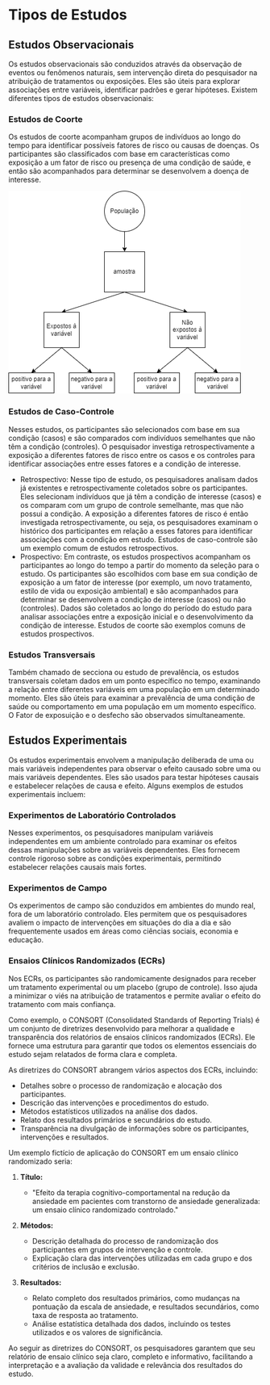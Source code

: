 # Tipos de Estudos

## Estudos Observacionais

Os estudos observacionais são conduzidos através da observação de eventos ou fenômenos naturais, sem intervenção direta do pesquisador na atribuição de tratamentos ou exposições. Eles são úteis para explorar associações entre variáveis, identificar padrões e gerar hipóteses. Existem diferentes tipos de estudos observacionais:

### Estudos de Coorte

Os estudos de coorte acompanham grupos de indivíduos ao longo do tempo para identificar possíveis fatores de risco ou causas de doenças. Os participantes são classificados com base em características como exposição a um fator de risco ou presença de uma condição de saúde, e então são acompanhados para determinar se desenvolvem a doença de interesse.

![Diagrama](img/diagram_coorte.png)

### Estudos de Caso-Controle

Nesses estudos, os participantes são selecionados com base em sua condição (casos) e são comparados com indivíduos semelhantes que não têm a condição (controles). O pesquisador investiga retrospectivamente a exposição a diferentes fatores de risco entre os casos e os controles para identificar associações entre esses fatores e a condição de interesse.

- Retrospectivo: Nesse tipo de estudo, os pesquisadores analisam dados já existentes e retrospectivamente coletados sobre os participantes. Eles selecionam indivíduos que já têm a condição de interesse (casos) e os comparam com um grupo de controle semelhante, mas que não possui a condição. A exposição a diferentes fatores de risco é então investigada retrospectivamente, ou seja, os pesquisadores examinam o histórico dos participantes em relação a esses fatores para identificar associações com a condição em estudo. Estudos de caso-controle são um exemplo comum de estudos retrospectivos.
- Prospectivo: Em contraste, os estudos prospectivos acompanham os participantes ao longo do tempo a partir do momento da seleção para o estudo. Os participantes são escolhidos com base em sua condição de exposição a um fator de interesse (por exemplo, um novo tratamento, estilo de vida ou exposição ambiental) e são acompanhados para determinar se desenvolvem a condição de interesse (casos) ou não (controles). Dados são coletados ao longo do período do estudo para analisar associações entre a exposição inicial e o desenvolvimento da condição de interesse. Estudos de coorte são exemplos comuns de estudos prospectivos.

### Estudos Transversais

Também chamado de secciona ou estudo de prevalência, os estudos transversais coletam dados em um ponto específico no tempo, examinando a relação entre diferentes variáveis em uma população em um determinado momento. Eles são úteis para examinar a prevalência de uma condição de saúde ou comportamento em uma população em um momento específico. O Fator de exposuição e o desfecho são observados simultaneamente.

## Estudos Experimentais

Os estudos experimentais envolvem a manipulação deliberada de uma ou mais variáveis independentes para observar o efeito causado sobre uma ou mais variáveis dependentes. Eles são usados para testar hipóteses causais e estabelecer relações de causa e efeito. Alguns exemplos de estudos experimentais incluem:

### Experimentos de Laboratório Controlados

Nesses experimentos, os pesquisadores manipulam variáveis independentes em um ambiente controlado para examinar os efeitos dessas manipulações sobre as variáveis dependentes. Eles fornecem controle rigoroso sobre as condições experimentais, permitindo estabelecer relações causais mais fortes.

### Experimentos de Campo

Os experimentos de campo são conduzidos em ambientes do mundo real, fora de um laboratório controlado. Eles permitem que os pesquisadores avaliem o impacto de intervenções em situações do dia a dia e são frequentemente usados em áreas como ciências sociais, economia e educação.

### Ensaios Clínicos Randomizados (ECRs)

Nos ECRs, os participantes são randomicamente designados para receber um tratamento experimental ou um placebo (grupo de controle). Isso ajuda a minimizar o viés na atribuição de tratamentos e permite avaliar o efeito do tratamento com mais confiança.

Como exemplo, o CONSORT (Consolidated Standards of Reporting Trials) é um conjunto de diretrizes desenvolvido para melhorar a qualidade e transparência dos relatórios de ensaios clínicos randomizados (ECRs). Ele fornece uma estrutura para garantir que todos os elementos essenciais do estudo sejam relatados de forma clara e completa.

As diretrizes do CONSORT abrangem vários aspectos dos ECRs, incluindo:

- Detalhes sobre o processo de randomização e alocação dos participantes.
- Descrição das intervenções e procedimentos do estudo.
- Métodos estatísticos utilizados na análise dos dados.
- Relato dos resultados primários e secundários do estudo.
- Transparência na divulgação de informações sobre os participantes, intervenções e resultados.

Um exemplo fictício de aplicação do CONSORT em um ensaio clínico randomizado seria:

1. **Título:**
   - "Efeito da terapia cognitivo-comportamental na redução da ansiedade em pacientes com transtorno de ansiedade generalizada: um ensaio clínico randomizado controlado."

2. **Métodos:**
   - Descrição detalhada do processo de randomização dos participantes em grupos de intervenção e controle.
   - Explicação clara das intervenções utilizadas em cada grupo e dos critérios de inclusão e exclusão.

3. **Resultados:**
   - Relato completo dos resultados primários, como mudanças na pontuação da escala de ansiedade, e resultados secundários, como taxa de resposta ao tratamento.
   - Análise estatística detalhada dos dados, incluindo os testes utilizados e os valores de significância.

Ao seguir as diretrizes do CONSORT, os pesquisadores garantem que seu relatório de ensaio clínico seja claro, completo e informativo, facilitando a interpretação e a avaliação da validade e relevância dos resultados do estudo.
